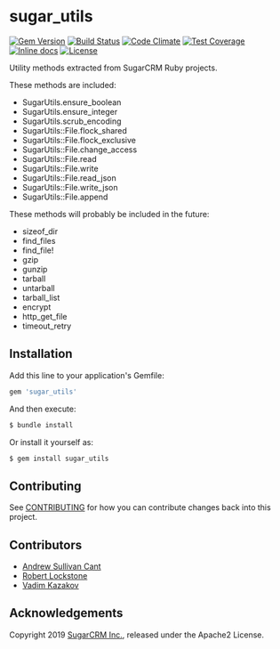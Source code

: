 # sugar_utils

[![Gem Version](https://badge.fury.io/rb/sugar_utils.svg)](http://badge.fury.io/rb/sugar_utils)
[![Build Status](https://travis-ci.org/sugarcrm/sugar_utils.svg?branch=master)](https://travis-ci.org/sugarcrm/sugar_utils)
[![Code Climate](https://codeclimate.com/github/sugarcrm/sugar_utils/badges/gpa.svg)](https://codeclimate.com/github/sugarcrm/sugar_utils)
[![Test Coverage](https://codeclimate.com/github/sugarcrm/sugar_utils/badges/coverage.svg)](https://codeclimate.com/github/sugarcrm/sugar_utils/coverage)
[![Inline docs](http://inch-ci.org/github/sugarcrm/sugar_utils.svg)](http://inch-ci.org/github/sugarcrm/sugar_utils)
[![License](http://img.shields.io/badge/license-Apache2-green.svg?style=flat)](LICENSE)

Utility methods extracted from SugarCRM Ruby projects.

These methods are included:

* SugarUtils.ensure_boolean
* SugarUtils.ensure_integer
* SugarUtils.scrub_encoding
* SugarUtils::File.flock_shared
* SugarUtils::File.flock_exclusive
* SugarUtils::File.change_access
* SugarUtils::File.read
* SugarUtils::File.write
* SugarUtils::File.read_json
* SugarUtils::File.write_json
* SugarUtils::File.append

These methods will probably be included in the future:

* sizeof_dir
* find_files
* find_file!
* gzip
* gunzip
* tarball
* untarball
* tarball_list
* encrypt
* http_get_file
* timeout_retry

## Installation

Add this line to your application's Gemfile:


```ruby
gem 'sugar_utils'
```

And then execute:

```bash
$ bundle install
```

Or install it yourself as:
```bash
$ gem install sugar_utils
```

## Contributing

See [CONTRIBUTING](CONTRIBUTING.md) for how you can contribute changes back into this project.

## Contributors

* [Andrew Sullivan Cant](https://github.com/acant)
* [Robert Lockstone](https://github.com/lockstone)
* [Vadim Kazakov](https://github.com/yads)

## Acknowledgements

Copyright 2019 [SugarCRM Inc.](http://sugarcrm.com), released under the Apache2 License.
